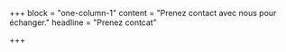 +++
block = "one-column-1"
content = "Prenez contact avec nous pour échanger."
headline = "Prenez contcat"

+++
